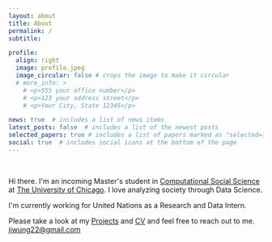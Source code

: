 ```yaml
---
layout: about
title: About
permalink: /
subtitle: 

profile:
  align: right
  image: profile.jpeg
  image_circular: false # crops the image to make it circular
  # more_info: >
    # <p>555 your office number</p>
    # <p>123 your address street</p>
    # <p>Your City, State 12345</p>

news: true  # includes a list of news items
latest_posts: false  # includes a list of the newest posts
selected_papers: true # includes a list of papers marked as "selected={true}"
social: true  # includes social icons at the bottom of the page
---
```

<br>


Hi there. I'm an incoming Master's student in [Computational Social Science](https://macss.uchicago.edu) at [The University of Chicago](https://www.uchicago.edu). I love analyzing society through Data Science. 

I'm currently working for United Nations as a Research and Data Intern.





Please take a look at my [Projects](/publications/) and [CV](/cv/) and feel free to reach out to me. [jiwung22@gmail.com](mailto:jiwung22@gmail.com) 


